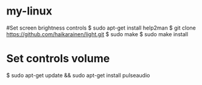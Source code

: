 # my-linux

#Set screen brightness controls
$ sudo apt-get install help2man
$ git clone https://github.com/haikarainen/light.git
$ sudo make
$ sudo make install

# Set controls volume
$ sudo apt-get update && sudo apt-get install pulseaudio

